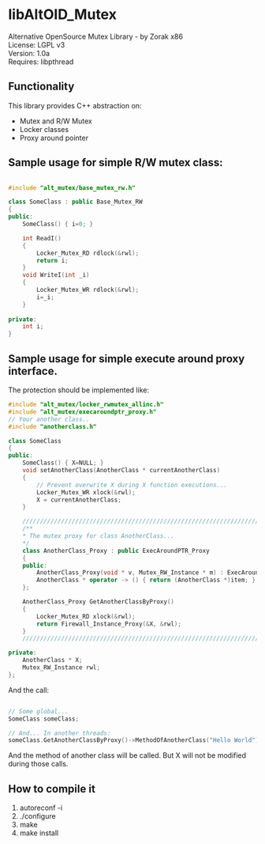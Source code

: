 # libAltOID_Mutex

Alternative OpenSource Mutex Library - by Zorak x86   
License: LGPL v3  
Version: 1.0a  
Requires: libpthread

## Functionality

This library provides C++ abstraction on: 

- Mutex and R/W Mutex
- Locker classes
- Proxy around pointer

## Sample usage for simple R/W mutex class:

```C++

#include "alt_mutex/base_mutex_rw.h"

class SomeClass : public Base_Mutex_RW
{
public:
	SomeClass() { i=0; }

	int ReadI() 
	{ 
		Locker_Mutex_RD rdlock(&rwl);		
		return i;
	}
	void WriteI(int _i)
	{
		Locker_Mutex_WR rdlock(&rwl);
		i=_i; 
	}
	
private:
	int i;
}

```

## Sample usage for simple execute around proxy interface.

The protection should be implemented like:

```C++
#include "alt_mutex/locker_rwmutex_allinc.h"
#include "alt_mutex/execaroundptr_proxy.h"
// Your another class..
#include "anotherclass.h"

class SomeClass
{
public:
	SomeClass() { X=NULL; }
	void setAnotherClass(AnotherClass * currentAnotherClass)
	{
		// Prevent overwrite X during X function executions...
		Locker_Mutex_WR xlock(&rwl);
		X = currentAnotherClass;		
	}

	///////////////////////////////////////////////////////////////////////////////////////////////////////////////////
	/**
	* The mutex proxy for class AnotherClass...
	*/
	class AnotherClass_Proxy : public ExecAroundPTR_Proxy
	{
	public:
		AnotherClass_Proxy(void * v, Mutex_RW_Instance * m) : ExecAroundPTR_Proxy(v,m) {}
		AnotherClass * operator -> () { return (AnotherClass *)item; }
	};

	AnotherClass_Proxy GetAnotherClassByProxy()
	{
		Locker_Mutex_RD xlock(&rwl);
		return Firewall_Instance_Proxy(&X, &rwl);
	}
	///////////////////////////////////////////////////////////////////////////////////////////////////////////////////

private:
	AnotherClass * X;
	Mutex_RW_Instance rwl;
};
```

And the call:

```C++

// Some global...
SomeClass someClass;

// And... In another threads:
someClass.GetAnotherClassByProxy()->MethodOfAnotherClass("Hello World");

```

And the method of another class will be called. But X will not be modified during those calls.

## How to compile it

1. autoreconf -i
2. ./configure
3. make
4. make install
